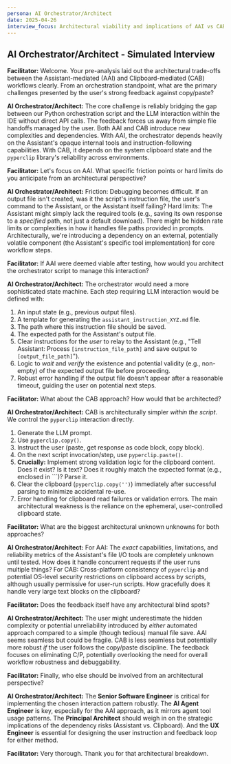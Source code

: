 ```yaml
---
persona: AI Orchestrator/Architect
date: 2025-04-26
interview_focus: Architectural viability and implications of AAI vs CAB workflows.
---
```


## AI Orchestrator/Architect - Simulated Interview

**Facilitator:** Welcome. Your pre-analysis laid out the architectural trade-offs between the Assistant-mediated (AAI) and Clipboard-mediated (CAB) workflows clearly. From an orchestration standpoint, what are the primary challenges presented by the user's strong feedback against copy/paste?

**AI Orchestrator/Architect:** The core challenge is reliably bridging the gap between our Python orchestration script and the LLM interaction within the IDE without direct API calls. The feedback forces us away from simple file handoffs managed by the user. Both AAI and CAB introduce new complexities and dependencies. With AAI, the orchestrator depends heavily on the Assistant's opaque internal tools and instruction-following capabilities. With CAB, it depends on the system clipboard state and the `pyperclip` library's reliability across environments.

**Facilitator:** Let's focus on AAI. What specific friction points or hard limits do you anticipate from an architectural perspective?

**AI Orchestrator/Architect:** Friction: Debugging becomes difficult. If an output file isn't created, was it the script's instruction file, the user's command to the Assistant, or the Assistant itself failing? Hard limits: The Assistant might simply lack the required tools (e.g., saving its own response to a *specified* path, not just a default download). There might be hidden rate limits or complexities in how it handles file paths provided in prompts. Architecturally, we're introducing a dependency on an external, potentially volatile component (the Assistant's specific tool implementation) for core workflow steps.

**Facilitator:** If AAI were deemed viable after testing, how would you architect the orchestrator script to manage this interaction?

**AI Orchestrator/Architect:** The orchestrator would need a more sophisticated state machine. Each step requiring LLM interaction would be defined with:
1.  An input state (e.g., previous output files).
2.  A template for generating the `assistant_instruction_XYZ.md` file.
3.  The path where this instruction file should be saved.
4.  The expected path for the Assistant's output file.
5.  Clear instructions for the *user* to relay to the Assistant (e.g., "Tell Assistant: Process `[instruction_file_path]` and save output to `[output_file_path]`").
6.  Logic to *wait* and *verify* the existence and potential validity (e.g., non-empty) of the expected output file before proceeding.
7.  Robust error handling if the output file doesn't appear after a reasonable timeout, guiding the user on potential next steps.

**Facilitator:** What about the CAB approach? How would that be architected?

**AI Orchestrator/Architect:** CAB is architecturally simpler *within the script*. We control the `pyperclip` interaction directly.
1.  Generate the LLM prompt.
2.  Use `pyperclip.copy()`.
3.  Instruct the user (paste, get response as code block, copy block).
4.  On the next script invocation/step, use `pyperclip.paste()`.
5.  **Crucially:** Implement strong validation logic for the clipboard content. Does it exist? Is it text? Does it roughly match the expected format (e.g., enclosed in ```)? Parse it.
6.  Clear the clipboard (`pyperclip.copy('')`) immediately after successful parsing to minimize accidental re-use.
7.  Error handling for clipboard read failures or validation errors.
The main architectural weakness is the reliance on the ephemeral, user-controlled clipboard state.

**Facilitator:** What are the biggest architectural unknown unknowns for both approaches?

**AI Orchestrator/Architect:** For AAI: The *exact* capabilities, limitations, and reliability metrics of the Assistant's file I/O tools are completely unknown until tested. How does it handle concurrent requests if the user runs multiple things? For CAB: Cross-platform consistency of `pyperclip` and potential OS-level security restrictions on clipboard access by scripts, although usually permissive for user-run scripts. How gracefully does it handle very large text blocks on the clipboard?

**Facilitator:** Does the feedback itself have any architectural blind spots?

**AI Orchestrator/Architect:** The user might underestimate the hidden complexity or potential unreliability introduced by *either* automated approach compared to a simple (though tedious) manual file save. AAI seems seamless but could be fragile. CAB is less seamless but potentially more robust *if* the user follows the copy/paste discipline. The feedback focuses on eliminating C/P, potentially overlooking the need for overall workflow robustness and debuggability.

**Facilitator:** Finally, who else should be involved from an architectural perspective?

**AI Orchestrator/Architect:** The **Senior Software Engineer** is critical for implementing the chosen interaction pattern robustly. The **AI Agent Engineer** is key, especially for the AAI approach, as it mirrors agent tool usage patterns. The **Principal Architect** should weigh in on the strategic implications of the dependency risks (Assistant vs. Clipboard). And the **UX Engineer** is essential for designing the user instruction and feedback loop for either method.

**Facilitator:** Very thorough. Thank you for that architectural breakdown. 